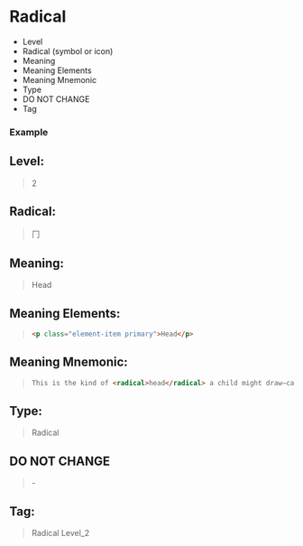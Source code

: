# Radical
- Level
- Radical (symbol or icon)
- Meaning
- Meaning Elements
- Meaning Mnemonic
- Type
- DO NOT CHANGE
- Tag

### Example 
## Level:
> 2
## Radical:
> 冂
## Meaning:
> Head
## Meaning Elements:
> ```html
><p class="element-item primary">Head</p>
> ```
## Meaning Mnemonic:
> ```html
> This is the kind of <radical>head</radical> a child might draw—can you imagine it with eyes, nose, mouth, and ears too? Whoever's head this is, it's really square. Maybe it's the head of a famous spongy cartoon character. Hmm.
> ```
## Type:
> Radical
## DO NOT CHANGE
> \-
## Tag:
> Radical Level_2
